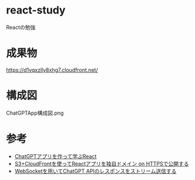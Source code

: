 # react-study
Reactの勉強

# 成果物
https://d1vqxzlly8xhg7.cloudfront.net/

# 構成図

ChatGPTApp構成図.png

# 参考
* [ChatGPTアプリを作って学ぶReact](https://techbookfest.org/product/qJcZv2Lqr8nkjSsW3DxNrD?productVariantID=5qBQ2kMLrRxrt6kyfpMJ1Q)
* [S3+CloudFrontを使ってReactアプリを独自ドメイン on HTTPSで公開する](https://qiita.com/saki-engineering/items/b344f3617365978cb74d)
* [WebSocketを用いてChatGPT APIのレスポンスをストリーム送信する](https://qiita.com/hama1080/items/849888c4e6dfabf92cd2)
